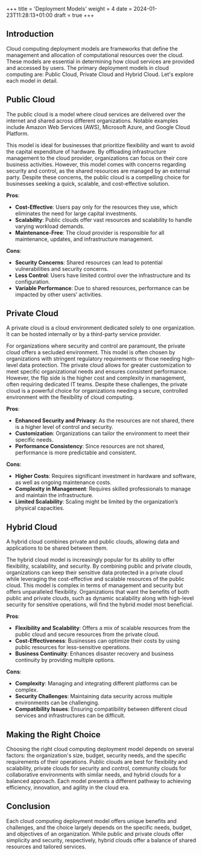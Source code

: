+++
title = 'Deployment Models'
weight = 4
date = 2024-01-23T11:28:13+01:00
draft = true
+++

## Introduction

Cloud computing deployment models are frameworks that define the management and allocation of computational resources over the cloud. These models are essential in determining how cloud services are provided and accessed by users. The primary deployment models in cloud computing are: Public Cloud, Private Cloud and Hybrid Cloud. Let's explore each model in detail.

## Public Cloud

The public cloud is a model where cloud services are delivered over the internet and shared across different organizations. Notable examples include Amazon Web Services (AWS), Microsoft Azure, and Google Cloud Platform.

This model is ideal for businesses that prioritize flexibility and want to avoid the capital expenditure of hardware. By offloading infrastructure management to the cloud provider, organizations can focus on their core business activities. However, this model comes with concerns regarding security and control, as the shared resources are managed by an external party. Despite these concerns, the public cloud is a compelling choice for businesses seeking a quick, scalable, and cost-effective solution.

**Pros**:
- **Cost-Effective**: Users pay only for the resources they use, which eliminates the need for large capital investments.
- **Scalability**: Public clouds offer vast resources and scalability to handle varying workload demands.
- **Maintenance-Free**: The cloud provider is responsible for all maintenance, updates, and infrastructure management.

**Cons**:
- **Security Concerns**: Shared resources can lead to potential vulnerabilities and security concerns.
- **Less Control**: Users have limited control over the infrastructure and its configuration.
- **Variable Performance**: Due to shared resources, performance can be impacted by other users’ activities.

## Private Cloud

A private cloud is a cloud environment dedicated solely to one organization. It can be hosted internally or by a third-party service provider.

For organizations where security and control are paramount, the private cloud offers a secluded environment. This model is often chosen by organizations with stringent regulatory requirements or those needing high-level data protection. The private cloud allows for greater customization to meet specific organizational needs and ensures consistent performance. However, the flip side is the higher cost and complexity in management, often requiring dedicated IT teams. Despite these challenges, the private cloud is a powerful choice for organizations needing a secure, controlled environment with the flexibility of cloud computing.

**Pros**:
- **Enhanced Security and Privacy**: As the resources are not shared, there is a higher level of control and security.
- **Customization**: Organizations can tailor the environment to meet their specific needs.
- **Performance Consistency**: Since resources are not shared, performance is more predictable and consistent.

**Cons**:
- **Higher Costs**: Requires significant investment in hardware and software, as well as ongoing maintenance costs.
- **Complexity in Management**: Requires skilled professionals to manage and maintain the infrastructure.
- **Limited Scalability**: Scaling might be limited by the organization’s physical capacities.

## Hybrid Cloud

A hybrid cloud combines private and public clouds, allowing data and applications to be shared between them.

The hybrid cloud model is increasingly popular for its ability to offer flexibility, scalability, and security. By combining public and private clouds, organizations can keep their sensitive data protected in a private cloud while leveraging the cost-effective and scalable resources of the public cloud. This model is complex in terms of management and security but offers unparalleled flexibility. Organizations that want the benefits of both public and private clouds, such as dynamic scalability along with high-level security for sensitive operations, will find the hybrid model most beneficial.

**Pros**:
- **Flexibility and Scalability**: Offers a mix of scalable resources from the public cloud and secure resources from the private cloud.
- **Cost-Effectiveness**: Businesses can optimize their costs by using public resources for less-sensitive operations.
- **Business Continuity**: Enhances disaster recovery and business continuity by providing multiple options.

**Cons**:
- **Complexity**: Managing and integrating different platforms can be complex.
- **Security Challenges**: Maintaining data security across multiple environments can be challenging.
- **Compatibility Issues**: Ensuring compatibility between different cloud services and infrastructures can be difficult.

## Making the Right Choice

Choosing the right cloud computing deployment model depends on several factors: the organization's size, budget, security needs, and the specific requirements of their operations. Public clouds are best for flexibility and scalability, private clouds for security and control, community clouds for collaborative environments with similar needs, and hybrid clouds for a balanced approach. Each model presents a different pathway to achieving efficiency, innovation, and agility in the cloud era.

## Conclusion

Each cloud computing deployment model offers unique benefits and challenges, and the choice largely depends on the specific needs, budget, and objectives of an organization. While public and private clouds offer simplicity and security, respectively, hybrid clouds offer a balance of shared resources and tailored services.